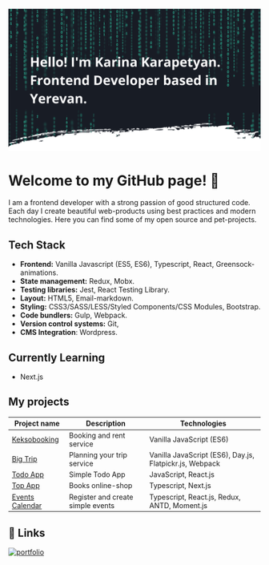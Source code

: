 
![App Screenshot](https://raw.githubusercontent.com/KarinaKarapetyanWeb/projects/master/img/my-banner.png)


# Welcome to my GitHub page! 👋


I am a frontend developer with a strong passion of good structured code. Each day I create beautiful web-products using best practices and modern technologies. Here you can find some of my open source and pet-projects.




## Tech Stack

- **Frontend:** Vanilla Javascript (ES5, ES6), Typescript, React, Greensock-animations.
- **State management:** Redux, Mobx.
- **Testing libraries:** Jest, React Testing Library.
- **Layout:** HTML5, Email-markdown.
- **Styling:** CSS3/SASS/LESS/Styled Components/CSS Modules, Bootstrap.
- **Code bundlers:** Gulp, Webpack.
- **Version control systems:** Git,
- **CMS Integration**: Wordpress.

## Currently Learning

- Next.js





## My projects

| Project name | Description | Technologies |
|---|---|---|
|  [Keksobooking](https://github.com/KarinaKarapetyanWeb/829927-keksobooking-21) | Booking and rent service | Vanilla JavaScript (ES6) |
|  [Big Trip](https://github.com/KarinaKarapetyanWeb/829927-big-trip-simple-18) | Planning your trip service| Vanilla JavaScript (ES6), Day.js, Flatpickr.js, Webpack |
|  [Todo App](https://github.com/KarinaKarapetyanWeb/todo-app-react) | Simple Todo App | JavaScript, React.js |
|  [Top App](https://github.com/KarinaKarapetyanWeb/top-app) | Books online-shop | Typescript, Next.js |
|  [Events Calendar](https://github.com/KarinaKarapetyanWeb/react-typescript) | Register and create simple events  | Typescript, React.js, Redux, ANTD, Moment.js |


## 🔗 Links
[![portfolio](https://img.shields.io/badge/my_portfolio-000?style=for-the-badge&logo=ko-fi&logoColor=white)](https://hh.ru/resume/74fa74fbff072eb9a30039ed1f704d49553448)

